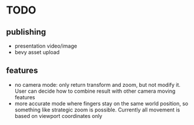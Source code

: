 # TODO
## publishing
- presentation video/image
- bevy asset upload

## features
- no camera mode: only return transform and zoom, but not modify it. User can decide how to combine result with other camera moving features
- more accurate mode where fingers stay on the same world position, so something like strategic zoom is possible. Currently all movement is based on viewport coordinates only